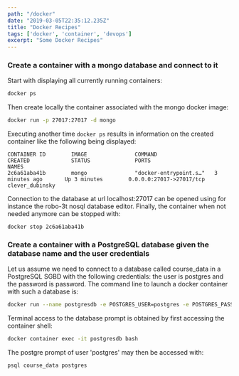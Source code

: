```yaml
---
path: "/docker"
date: "2019-03-05T22:35:12.235Z"
title: "Docker Recipes"
tags: ['docker', 'container', 'devops']
excerpt: "Some Docker Recipes"
---
```


### Create a container with a mongo database and connect to it

Start with displaying all currently running containers:
```bash
docker ps
```

Then create locally the container associated with the mongo docker image:
```bash
docker run -p 27017:27017 -d mongo
```

Executing another time ```docker ps``` results in information on the created container like the following being displayed:
```
CONTAINER ID        IMAGE               COMMAND                  CREATED             STATUS              PORTS                      NAMES
2c6a61aba41b        mongo               "docker-entrypoint.s…"   3 minutes ago       Up 3 minutes        0.0.0.0:27017->27017/tcp   clever_dubinsky
```

Connection to the database at url localhost:27017 can be opened using for instance the robo-3t nosql database editor. 
Finally, the container when not needed anymore can be stopped with:
```
docker stop 2c6a61aba41b
```

### Create a container with a PostgreSQL database given the database name and the user credentials

Let us assume we need to connect to a database called course_data in a PostgreSQL SGBD with the following credentials: the user is postgres and the password is password. The command line to launch a docker container with such a database is:

```bash
docker run --name postgresdb -e POSTGRES_USER=postgres -e POSTGRES_PASSWORD=password -e POSTGRES_DB=course_data -d -p 5432:5432 postgres
```

Terminal access to the database prompt is obtained by first accessing the container shell:

```bash
docker container exec -it postgresdb bash
```

The postgre prompt of user 'postgres' may then be accessed with:

```bash
psql course_data postgres
```
